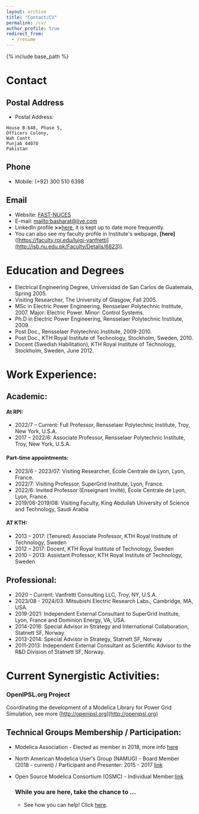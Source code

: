 ```yaml
---
layout: archive
title: "Contact/CV"
permalink: /cv/
author_profile: true
redirect_from:
  - /resume
---
```


{% include base_path %}

# Contact
## Postal Address
- Postal Address:
``````
House B-648, Phase 5,
Officers Colony,
Wah Cantt
Punjab 44070
Pakistan
``````

## Phone
- Mobile: (+92) 300 510 6398

## Email
- Website: [FAST-NUCES](http://isb.nu.edu.pk/home)  
- E-mail: <mailto:basharat@live.com>
- LinkedIn profile **>>**[here](https://www.linkedin.com/in/vanfretti/), it is kept up to date more frequently.
- You can also see my faculty profile in Institute's webpage, **[here]**([https://faculty.rpi.edu/luigi-vanfretti](http://isb.nu.edu.pk/Faculty/Details/6823)).

# Education and Degrees
- Electrical Engineering Degree, Universidad de San Carlos de Guatemala, Spring 2005.
- Visiting Researcher, The University of Glasgow, Fall 2005.
- MSc in Electric Power Engineering, Rensselaer Polytechnic Institute, 2007. Major: Electric Power. Minor: Control Systems.
- Ph.D in Electric Power Engineering, Rensselaer Polytechnic Institute, 2009.
- Post Doc., Rensselaer Polytechnic Institute, 2009-2010. 
- Post Doc., KTH Royal Institute of Technology, Stockholm, Sweden, 2010.
- Docent (Swedish Habilitation), KTH Royal Institute of Technology, Stockholm, Sweden, June 2012. <br />

# Work Experience:

## Academic:
#### At RPI:
- 2022/7 – Current: Full Professor, Rensselaer Polytechnic Institute, Troy, New York, U.S.A.
- 2017 – 2022/6: Associate Professor, Rensselaer Polytechnic Institute, Troy, New York, U.S.A.

#### Part-time appointments:
- 2023/6 - 2023/07:	Visiting Researcher, École Centrale de Lyon, Lyon, France.
- 2022/7: Visiting Professor, SuperGrid Institute, Lyon, France.
- 2022/6:	Invited Professor (Enseignant Invité), École Centrale de Lyon, Lyon, France.
- 2019/06-2019/08: Visiting Faculty, King Abdullah University of Science and Technology, Saudi Arabia

#### AT KTH:
- 2013 – 2017: (Tenured) Associate Professor, KTH Royal Institute of Technology, Sweden
- 2012 – 2017: Docent, KTH Royal Institute of Technology, Sweden
- 2010 – 2013: Assistant Professor, KTH Royal Institute of Technology, Sweden

## Professional:
- 2020 – Current: Vanfretti Consulting LLC, Troy, NY, U.S.A.
- 2023/08 - 2024/03: Mitsubishi Electric Research Labs., Cambridge, MA, USA. 
- 2019-2021: Independent External Consultant to SuperGrid Institute, Lyon, France and Dominion Energy, VA, USA.
- 2014-2016: Special Advisor in Strategy and International Collaboration, Statnett SF, Norway
- 2013-2014: Special Advisor in Strategy, Statnett SF, Norway
- 2011-2013: Independent External Consultant as Scientific Advisor to the R&D Division of Statnett SF, Norway.

# Current Synergistic Activities:
### OpenIPSL.org Project
Coordinating the development of a Modelica Library for Power Grid Simulation, see more [http://openipsl.org](http://openipsl.org)

## Technical Groups Membership / Participation:
- Modelica Association - Elected as member in 2018, more info [here](https://ecse.rpi.edu/index.php/news/luigi-vanfretti-elected-modelica-association)<br />
- North American Modelica User's Group (NAMUG) - Board Member (2018 - current) / Participant and Presenter: 2015 - 2017 [link](http://na.modelica-users.org)<br />
- Open Source Modelica Consortium (OSMC) - Individual Member:[link](https://openmodelica.org/home/consortium)<br />


  ### While you are here, take the chance to ...
  - See how you can help! Click [here](https://alsetlab.github.io/donate/).
